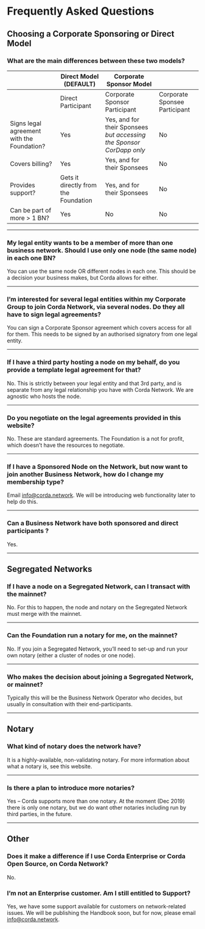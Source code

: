 # Frequently Asked Questions

## Choosing a Corporate Sponsoring or Direct Model

### What are the main differences between these two models?

|                                            | **Direct Model (DEFAULT)**           | **Corporate Sponsor Model**                                                    |                     |
|--------------------------------------------|--------------------------------------|----------------------------------------------------------------------|---------------------|
|                                            | Direct Participant                   | Corporate Sponsor Participant                                                  | Corporate Sponsee Participant |
| Signs legal agreement with the Foundation? | Yes                                  | Yes, and for their Sponsees _but accessing the Sponsor CorDapp only_ | No                  |
| Covers billing?                            | Yes                                  | Yes, and for their Sponsees                                          | No                  |
| Provides support?                          | Gets it directly from the Foundation | Yes, and for their Sponsees                                          | No                  |
| Can be part of more > 1 BN?                | Yes                                  | No                                                                   | No                  |

---

### My legal entity wants to be a member of more than one business network. Should I use only one node (the same node) in each one BN?

You can use the same node OR different nodes in each one. This should be a decision your business makes, but Corda allows for either.

---

### I’m interested for several legal entities within my Corporate Group to join Corda Network, via several nodes. Do they all have to sign legal agreements?

You can sign a Corporate Sponsor agreement which covers access for all for them. This needs to be signed by an authorised signatory from one legal entity.

---

### If I have a third party hosting a node on my behalf, do you provide a template legal agreement for that?

No. This is strictly between your legal entity and that 3rd party, and is separate from any legal relationship you have with Corda Network. We are agnostic who hosts the node.

---

### Do you negotiate on the legal agreements provided in this website?

No. These are standard agreements. The Foundation is a not for profit, which doesn’t have the resources to negotiate.

---

### If I have a Sponsored Node on the Network, but now want to join another Business Network, how do I change my membership type?

Email info@corda.network. We will be introducing web functionality later to help do this.

---

### Can a Business Network have both sponsored and direct participants ?

Yes.

---

## Segregated Networks

### If I have a node on a Segregated Network, can I transact with the mainnet?

No. For this to happen, the node and notary on the Segregated Network must merge with the mainnet.

---

### Can the Foundation run a notary for me, on the mainnet?

No. If you join a Segregated Network, you’ll need to set-up and run your own notary (either a cluster of nodes or one node). 

---

### Who makes the decision about joining a Segregated Network, or mainnet?

Typically this will be the Business Network Operator who decides, but usually in consultation with their end-participants.

---

## Notary

### What kind of notary does the network have?

It is a highly-available, non-validating notary. For more information about what a notary is, see this website. 

---

### Is there a plan to introduce more notaries?

Yes – Corda supports more than one notary. At the moment (Dec 2019) there is only one notary, but we do want other notaries including run by third parties, in the future.

---

## Other

### Does it make a difference if I use Corda Enterprise or Corda Open Source, on Corda Network?

No.

### I’m not an Enterprise customer. Am I still entitled to Support?

Yes, we have some support available for customers on network-related issues. We will be publishing the Handbook soon, but for now, please email info@corda.network.
